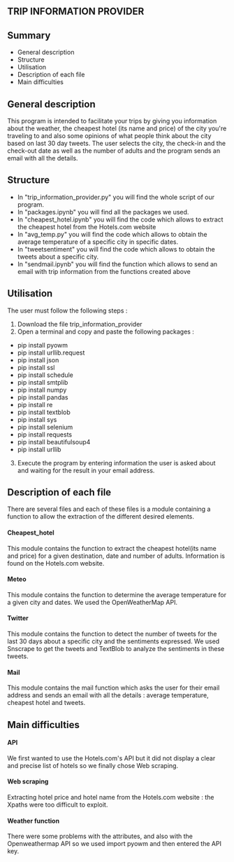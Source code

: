  ## TRIP INFORMATION PROVIDER
 <a name="hdp"></a> 
 
 ## Summary
 
- General description
- Structure
- Utilisation
- Description of each file 
- Main difficulties

<a name="General description"></a> 
## General description
This program is intended to facilitate your trips by giving you information about the weather, the cheapest hotel (its name and price) of the city you're traveling to and also some opinions of what people think about the city based on last 30 day tweets. The user selects the city, the check-in and the check-out date as well as the number of adults and the program sends an email with all the details.

<a name="Structure"></a>
## Structure
- In "trip_information_provider.py" you will find the whole script of our program. 
- In "packages.ipynb" you will find all the packages we used. 
- In "cheapest_hotel.ipynb" you will find the code which allows to extract the cheapest hotel from the Hotels.com website 
- In "avg_temp.py" you will find the code which allows to obtain the average temperature of a specific city in specific dates.
- In "tweetsentiment" you will find the code which allows to obtain the tweets about a specific city. 
- In "sendmail.ipynb" you will find the function which allows to send an email with trip information from the functions created above
<a name="Utilisation"></a>
## Utilisation
The user must follow the following steps : 
1. Download the file trip_information_provider
2. Open a terminal and copy and paste the following packages : 
- pip install pyowm
- pip install urllib.request
- pip install json
- pip install ssl
- pip install schedule
- pip install smtplib
- pip install numpy 
- pip install pandas 
- pip install re
- pip install textblob 
- pip install sys
- pip install selenium
- pip install requests
- pip install beautifulsoup4
- pip install urllib
3. Execute the program by entering information the user is asked about and waiting for the result in your email address.

<a name="Description of each file"></a> 
## Description of each file 
There are several files and each of these files is a module containing a function to allow the extraction of the different desired elements.
#### Cheapest_hotel
This module contains the function to extract the cheapest hotel(its name and price) for a given destination, date and number of adults. Information is found on the Hotels.com website. 
#### Meteo 
This module contains the function to determine the average temperature for a given city and dates. We used the OpenWeatherMap API. 
#### Twitter 
This module contains the function to detect the number of tweets for the last 30 days about a specific city and the sentiments expressed. We used Snscrape to get the tweets and TextBlob to analyze the sentiments in these tweets. 
#### Mail
This module contains the mail function which asks the user for their email address and sends an email with all the details : average temperature, cheapest hotel and tweets. 

<a name="Main difficulties"></a> 
## Main difficulties 
#### API 
We first wanted to use the Hotels.com's API but it did not display a clear and precise list of hotels so we finally chose Web scraping.
#### Web scraping 
Extracting hotel price and hotel name from the Hotels.com website : the Xpaths were too difficult to exploit. 
#### Weather function 
There were some problems with the attributes, and also with the Openweathermap API so we used import pyowm and then entered the API key.
